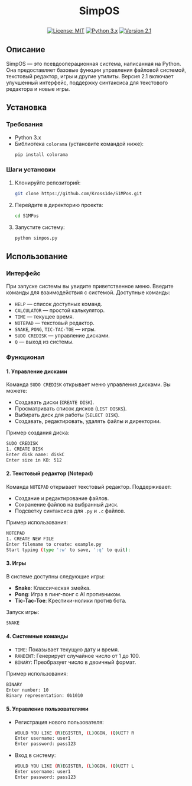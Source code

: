 # <p align="center">SimpOS<p align="center">

<p align="center">
  <a href="https://opensource.org/licenses/MIT"><img src="https://img.shields.io/badge/License-MIT-yellow.svg" alt="License: MIT"></a>
  <a href="#"><img src="https://img.shields.io/badge/Python-3.x-blue.svg" alt="Python 3.x"></a>
  <a href="#"><img src="https://img.shields.io/badge/Version-1.0.0-green.svg" alt="Version 2.1"></a>
</p>

## Описание

SimpOS — это псевдооперационная система, написанная на Python. Она предоставляет базовые функции управления файловой системой, текстовый редактор, игры и другие утилиты. Версия 2.1 включает улучшенный интерфейс, поддержку синтаксиса для текстового редактора и новые игры.

## Установка

### Требования
- Python 3.x
- Библиотека `colorama` (установите командой ниже):
  ```bash
  pip install colorama
  ```

### Шаги установки
1. Клонируйте репозиторий:
   ```bash
   git clone https://github.com/Kross1de/S1MPos.git
   ```

2. Перейдите в директорию проекта:
   ```bash
   cd S1MPos
   ```

3. Запустите систему:
   ```bash
   python simpos.py
   ```

## Использование

### Интерфейс
При запуске системы вы увидите приветственное меню. Введите команды для взаимодействия с системой. Доступные команды:
- `HELP` — список доступных команд.
- `CALCULATOR` — простой калькулятор.
- `TIME` — текущее время.
- `NOTEPAD` — текстовый редактор.
- `SNAKE`, `PONG`, `TIC-TAC-TOE` — игры.
- `SUDO CREDISK` — управление дисками.
- `Q` — выход из системы.

### Функционал

#### 1. **Управление дисками**
Команда `SUDO CREDISK` открывает меню управления дисками. Вы можете:
- Создавать диски (`CREATE DISK`).
- Просматривать список дисков (`LIST DISKS`).
- Выбирать диск для работы (`SELECT DISK`).
- Создавать, редактировать, удалять файлы и директории.

Пример создания диска:
```bash
SUDO CREDISK
1. CREATE DISK
Enter disk name: diskC
Enter size in KB: 512
```

#### 2. **Текстовый редактор (Notepad)**
Команда `NOTEPAD` открывает текстовый редактор. Поддерживает:
- Создание и редактирование файлов.
- Сохранение файлов на выбранный диск.
- Подсветку синтаксиса для `.py` и `.c` файлов.

Пример использования:
```bash
NOTEPAD
1. CREATE NEW FILE
Enter filename to create: example.py
Start typing (type ':w' to save, ':q' to quit):
```

#### 3. **Игры**
В системе доступны следующие игры:
- **Snake**: Классическая змейка.
- **Pong**: Игра в пинг-понг с AI противником.
- **Tic-Tac-Toe**: Крестики-нолики против бота.

Запуск игры:
```bash
SNAKE
```

#### 4. **Системные команды**
- `TIME`: Показывает текущую дату и время.
- `RANDINT`: Генерирует случайное число от 1 до 100.
- `BINARY`: Преобразует число в двоичный формат.

Пример использования:
```bash
BINARY
Enter number: 10
Binary representation: 0b1010
```

#### 5. **Управление пользователями**
- Регистрация нового пользователя:
  ```bash
  WOULD YOU LIKE (R)EGISTER, (L)OGIN, (Q)UIT? R
  Enter username: user1
  Enter password: pass123
  ```
- Вход в систему:
  ```bash
  WOULD YOU LIKE (R)EGISTER, (L)OGIN, (Q)UIT? L
  Enter username: user1
  Enter password: pass123
  ```
